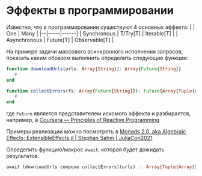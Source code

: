 # Эффекты в программировании

Известно, что в программировании существуют 4 основных эффекта:
|  | One | Many |
|--|-----|------|
| Synchronous | T/Try\[T\] | Iterable\[T\] |
| Asynchronous | Future\[T\] | Observable\[T\] |

На примере задачи массового асинхронного исполнения запросов, показать каким образом выполнить определить следующие функции:

```julia
function downloadUrls(urls: Array{String}): Array{Future{String}}
   #
end

function collectErrors(fs: Array{Future{String}}): Future{Array{Tuple{Array{String}, Array{Throwable}}}}
   #
end
```

где `Future` является представителем искомого эффекта и разбирается, например, в [Coursera — Principles of Reactive Programming](magnet:?xt=urn:btih:984305852F23C625BF111AA1E018F4D5699FDD6D&dn=rprog2015)

Примеры реализации можно посмотреть в [Monads 2.0, aka Algebraic Effects: ExtensibleEffects.jl | Stephan Sahm | JuliaCon2021](https://www.youtube.com/watch?v=pj7-rNyz3J8)

Определить функцию/макрос `await`, которая будет дожидать результатов:

```julia
await (downloadUrls compose collectErrors)(urls) :: Array{Tuple{Array{String}, Array{Throwable}}}
```